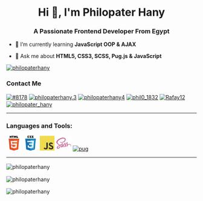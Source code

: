<h1 align="center">Hi 👋, I'm Philopater Hany</h1>
<h3 align="center">A Passionate Frontend Developer From Egypt</h3>

- 🌱 I’m currently learning **JavaScript OOP & AJAX**

- 💬 Ask me about **HTML5, CSS3, SCSS, Pug.js & JavaScript**


<p align="left"><a href="https://github.com/ryo-ma/github-profile-trophy"><img src="https://github-profile-trophy.vercel.app/?username=philopaterhany&theme=radical" alt="philopaterhany" /></a></p>

<h3 align="left">Contact Me</h3>
<p align="left">
<a href="https://discord.gg/#8178" target="blank"><img align="center" src="https://discord.com/assets/3437c10597c1526c3dbd98c737c2bcae.svg" alt="#8178" height="30" width="40" /></a>
<a href="https://fb.com/philopaterhany.3" target="blank"><img align="center" src="https://img.icons8.com/color/48/000000/facebook-new.svg" alt="philopaterhany.3" height="40" width="40" /></a>
<a href="https://twitter.com/PhilopaterHany4" target="blank"><img align="center" src="https://raw.githubusercontent.com/rahuldkjain/github-profile-readme-generator/master/src/images/icons/Social/twitter.svg" alt="philopaterhany4" height="30" width="40" /></a>
<a href="https://www.instagram.com/phil0_1832/" target="blank"><img align="center" src="https://raw.githubusercontent.com/rahuldkjain/github-profile-readme-generator/master/src/images/icons/Social/instagram.svg" alt="phil0_1832" height="30" width="40" /></a>
<a href="https://codepen.io/Rafay12" target="blank"><img align="center" src="https://www.vectorlogo.zone/logos/codepen/codepen-tile.svg" alt="Rafay12" height="37" width="40" /></a>
<a href="https://www.hackerrank.com/philopater_hany" target="blank"><img align="center" src="https://raw.githubusercontent.com/rahuldkjain/github-profile-readme-generator/master/src/images/icons/Social/hackerrank.svg" alt="philopater_hany" height="37" width="40" /></a>
</p>

---

<h3 align="left">Languages and Tools:</h3>
<p align="left">
<a href="https://www.w3.org/html/" target="_blank"><img src="https://raw.githubusercontent.com/devicons/devicon/master/icons/html5/html5-original-wordmark.svg" alt="html5" width="40" height="40"/></a>
<a href="https://www.w3schools.com/css/" target="_blank"><img src="https://raw.githubusercontent.com/devicons/devicon/master/icons/css3/css3-original-wordmark.svg" alt="css3" width="40" height="40"/></a>
<a href="https://developer.mozilla.org/en-US/docs/Web/JavaScript" target="_blank"><img src="https://raw.githubusercontent.com/devicons/devicon/master/icons/javascript/javascript-original.svg" alt="javascript" width="40" height="40"/></a>
<a href="https://sass-lang.com" target="_blank"> <img src="https://raw.githubusercontent.com/devicons/devicon/master/icons/sass/sass-original.svg" alt="sass" width="40" height="40"/></a>
<a href="https://pugjs.org" target="_blank"> <img src="https://cdn.worldvectorlogo.com/logos/pug.svg" alt="pug" width="40" height="40"/></a>
</p>

---

<p><img align="center" src="https://github-readme-stats.vercel.app/api/top-langs?username=philopaterhany&show_icons=true&locale=en&layout=compact&theme=radical" alt="philopaterhany" /></p>

<p><img align="center" src="https://github-readme-stats.vercel.app/api?username=philopaterhany&show_icons=true&locale=en&theme=radical" alt="philopaterhany" /></p>

<p><img align="center" src="https://github-readme-streak-stats.herokuapp.com/?user=philopaterhany&theme=radical" alt="philopaterhany" /></p>
